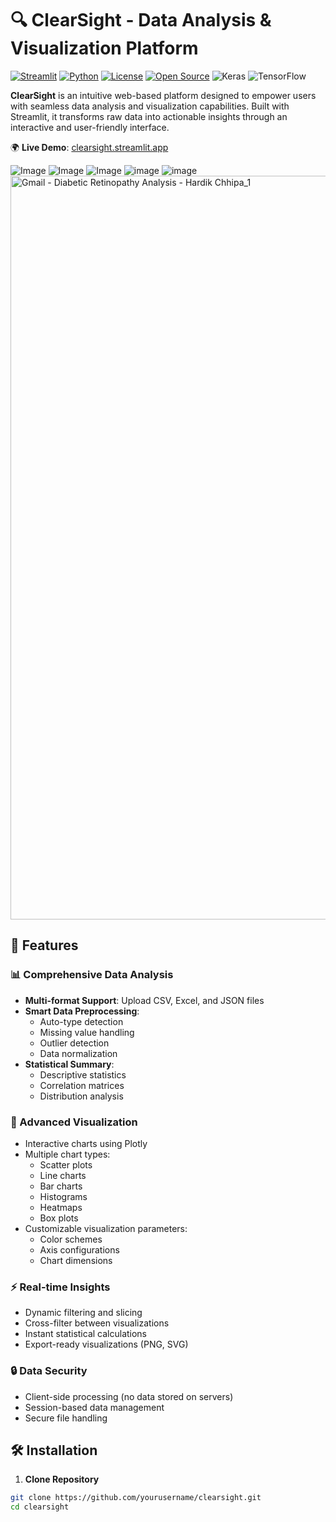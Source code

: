 # 🔍 ClearSight - Data Analysis & Visualization Platform

[![Streamlit](https://static.streamlit.io/badges/streamlit_badge_black_white.svg)](https://clearsight.streamlit.app)
[![Python](https://img.shields.io/badge/Python-3.12%2B-blue.svg)](https://www.python.org/)
[![License](https://img.shields.io/badge/License-MIT-green.svg)](https://opensource.org/licenses/MIT)
[![Open Source](https://badges.frapsoft.com/os/v1/open-source.svg?v=103)](https://opensource.org/)
![Keras](https://img.shields.io/badge/Keras-D00000?style=for-the-badge&logo=keras&logoColor=white)
![TensorFlow](https://img.shields.io/badge/TensorFlow-FF6F00?style=for-the-badge&logo=tensorflow&logoColor=white)

**ClearSight** is an intuitive web-based platform designed to empower users with seamless data analysis and visualization capabilities. Built with Streamlit, it transforms raw data into actionable insights through an interactive and user-friendly interface.

🌍 **Live Demo**: [clearsight.streamlit.app](https://clearsight.streamlit.app)

![Image](https://github.com/user-attachments/assets/54dded91-3cee-42fa-bfa1-38b66d108970)
![Image](https://github.com/user-attachments/assets/c78cac4b-ad72-4a79-8325-59b3bf9a5f81)
![Image](https://github.com/user-attachments/assets/401ba46a-f55e-45df-8777-93a7440fa3a3)
![image](https://github.com/user-attachments/assets/0d99dc9b-046c-41cf-86d6-5e609e226841)
![image](https://github.com/user-attachments/assets/b8849bdd-e7d1-4385-ba65-ef9b81cd2f26)
<img width="1190" alt="Gmail - Diabetic Retinopathy Analysis - Hardik Chhipa_1" src="https://github.com/user-attachments/assets/dbd11f51-d02b-48ca-bc09-237ae122b7b5" />


## 🚀 Features

### 📊 Comprehensive Data Analysis
- **Multi-format Support**: Upload CSV, Excel, and JSON files
- **Smart Data Preprocessing**:
  - Auto-type detection
  - Missing value handling
  - Outlier detection
  - Data normalization
- **Statistical Summary**:
  - Descriptive statistics
  - Correlation matrices
  - Distribution analysis

### 🎨 Advanced Visualization
- Interactive charts using Plotly
- Multiple chart types:
  - Scatter plots
  - Line charts
  - Bar charts
  - Histograms
  - Heatmaps
  - Box plots
- Customizable visualization parameters:
  - Color schemes
  - Axis configurations
  - Chart dimensions

### ⚡ Real-time Insights
- Dynamic filtering and slicing
- Cross-filter between visualizations
- Instant statistical calculations
- Export-ready visualizations (PNG, SVG)

### 🔒 Data Security
- Client-side processing (no data stored on servers)
- Session-based data management
- Secure file handling

## 🛠️ Installation

1. **Clone Repository**
```bash
git clone https://github.com/yourusername/clearsight.git
cd clearsight
